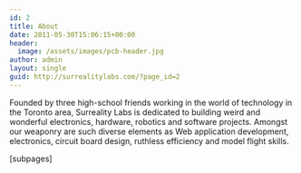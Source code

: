 ```yaml
---
id: 2
title: About
date: 2011-05-30T15:06:15+00:00
header:
  image: /assets/images/pcb-header.jpg
author: admin
layout: single
guid: http://surrealitylabs.com/?page_id=2
---
```

<p>Founded by three high-school friends working in the world of technology in the Toronto area, Surreality Labs is dedicated to building weird and wonderful electronics, hardware, robotics and software projects. Amongst our weaponry are such diverse elements as Web application development, electronics, circuit board design, ruthless efficiency and model flight skills.</p>
[subpages]